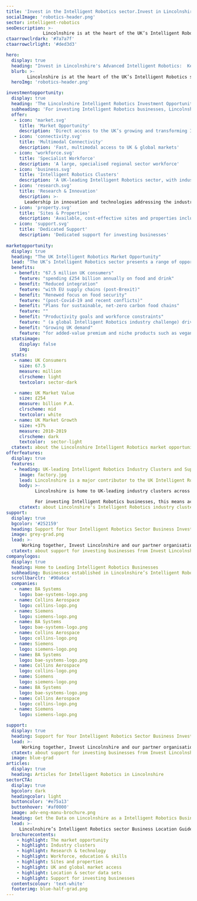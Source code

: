 ```yaml
---
title: 'Invest in the Intelligent Robotics sector.Invest in Lincolnshire'
socialImage: 'robotics-header.png'
sector: intelligent-robotics
seoDescription: >-
              Lincolnshire is at the heart of the UK’s Intelligent Robotics sector, enabling businesses to achieve step-change improvements in productivity, sustainability and performance. For Intelligent Robotics companies investing in the UK, Lincolnshire presents a unique location opportunity for business expansion, relocation, start-up and innovation.
ctaarrowclrdark: '#7a7a7f'             
ctaarrowclrlight: '#ded3d3'             

hero:
  display: true
  heading: "Invest in Lincolnshire's Advanced Intelligent Robotics:  Key Benefits and Opportunities"
  blurb: >-
        Lincolnshire is at the heart of the UK’s Intelligent Robotics sector, enabling businesses to achieve step-change improvements in productivity, sustainability and performance. For Intelligent Robotics companies investing in the UK, Lincolnshire presents a unique location opportunity for business expansion, relocation, start-up and innovation.
  heroImg: 'robotics-header.png'

investmentopportunity:
  display: true
  heading: 'The Lincolnshire Intelligent Robotics Investment Opportunity'
  subheading: 'For investing Intelligent Robotics businesses, Lincolnshire offers:'
  offer:
   - icon: 'market.svg'
     title: 'Market Opportunity'
     description: 'Direct access to the UK’s growing and transforming Intelligent Robotics market' 
   - icon: 'connectivity.svg'
     title: 'Multimodal Connectivity'
     description: 'Fast, multimodal access to UK & global markets'
   - icon: 'workforce.svg'
     title: 'Specialist Workforce'
     description: 'A large, specialised regional sector workforce'           
   - icon: 'business.svg'
     title: 'Intelligent Robotics Clusters'
     description: 'A UK-leading Intelligent Robotics sector, with industry clusters across the food value chain'
   - icon: 'research.svg'
     title: 'Research & Innovation'
     description: >-
       Leadership in innovation and technologies addressing the industry's key challenges: improving productivity, sustainability and supply chain resilience
   - icon: 'property.svg'
     title: 'Sites & Properties'
     description: 'Available, cost-effective sites and properties including Food Enterprise Zones'
   - icon: 'support.svg'
     title: 'Dedicated Support'
     description: 'Dedicated support for investing businesses'    
             
marketopportunity:
  display: true
  heading: "The UK Intelligent Robotics Market Opportunity"
  lead: "The UK’s Intelligent Robotics sector presents a range of opportunities for business investment, growth and reshoring. Key drivers include:"
  benefits:
   - benefit: "67.5 million UK consumers"
     feature: "spending £254 billion annually on food and drink"
   - benefit: "Reduced integration"
     feature: "with EU supply chains (post-Brexit)"
   - benefit: "Renewed focus on food security"
     feature: "(post-Covid-19 and recent conflicts)"
   - benefit: "Plans for sustainable, net-zero carbon food chains"
     feature: ""
   - benefit: "Productivity goals and workforce constraints"
     feature: " (a global Intelligent Robotics industry challenge) driving demand for new technologies"
   - benefit: "Growing UK demand"
     feature: "for added-value premium and niche products such as vegan, organic, more nutritious and ‘free-from’ foods" 
  statsimage:
     display: false
     img: 
  stats: 
   - name: UK Consumers
     size: 67.5
     measure: million
     clrscheme: light
     textcolor: sector-dark

   - name: UK Market Value
     size: £254
     measure: billion P.A.
     clrscheme: mid
     textcolor: white
   - name: UK Market Growth
     size: +37%
     measure: 2010-2019
     clrscheme: dark
     textcolor:  sector-light     
  ctatext: about the Lincolnshire Intelligent Robotics market opportunity
offerfeatures:
  display: true
  features:
   - heading: UK-leading Intelligent Robotics Industry Clusters and Supply Chains
     image: factory.jpg
     lead: Lincolnshire is a major contributor to the UK Intelligent Robotics sector, accounting for 11% of England’s food production and 25% of grade 1 arable land.
     body: >-
           Lincolnshire is home to UK-leading industry clusters across the food value chain, from agriculture to food manufacturing, advanced agricultural and food technologies, and food Intelligent Robotics.

           For investing Intelligent Robotics businesses, this means access to the expertise, skills, supply chains and supporting infrastructure required to reduce investment project costs, risks and timeframes, and to support ongoing growth, R&D and innovation.
     ctatext: about Lincolnshire's Intelligent Robotics industry clusters                    
support:
  display: true
  bgcolor: '#252159'
  heading: Support for Your Intelligent Robotics Sector Business Investment
  image: grey-grad.png
  lead: >-
      Working together, Invest Lincolnshire and our partner organisations, including local authorities, education providers and businesses, provide dedicated support to ensure a ‘soft landing’ for companies locating and investing in Lincolnshire.
  ctatext: about support for investing businesses from Invest Lincolnshire
companylogos:
  display: true
  heading: Home to Leading Intelligent Robotics Businesses
  subheading: Businesses established in Lincolnshire’s Intelligent Robotics sector include
  scrollbarclr: '#90a6ca'
  companies:
   - name: BA Systems
     logo: bae-systems-logo.png
   - name: Collins Aerospace
     logo: collins-logo.png
   - name: Siemens
     logo: siemens-logo.png
   - name: BA Systems
     logo: bae-systems-logo.png
   - name: Collins Aerospace
     logo: collins-logo.png
   - name: Siemens
     logo: siemens-logo.png
   - name: BA Systems
     logo: bae-systems-logo.png
   - name: Collins Aerospace
     logo: collins-logo.png
   - name: Siemens
     logo: siemens-logo.png
   - name: BA Systems
     logo: bae-systems-logo.png
   - name: Collins Aerospace
     logo: collins-logo.png
   - name: Siemens
     logo: siemens-logo.png 

support:
  display: true
  heading: Support for Your Intelligent Robotics Sector Business Investment
  lead: >-
      Working together, Invest Lincolnshire and our partner organisations, including local authorities, education providers and businesses, provide dedicated support to ensure a ‘soft landing’ for companies locating and investing in Lincolnshire.
  ctatext: about support for investing businesses from Invest Lincolnshire
  image: blue-grad
articles:
  display: true
  heading: Articles for Intelligent Robotics in Lincolnshire
sectorCTA:
  display: true
  bgcolor: dark
  headingcolor: light
  buttoncolor: '#e75a13'
  buttonhover: '#af0000'
  image: adv-eng-manu-brochure.png
  heading: Get the Data on Lincolnshire as a Intelligent Robotics Business Location
  lead: >-
     Lincolnshire’s Intelligent Robotics sector Business Location Guide provides essential information and data for companies researching and evaluation Lincolnshire as a potential investment location, including:                                       
  brochurecontents:
    - highlight: The market opportunity
    - highlight: Industry clusters
    - highlight: Research & technology
    - highlight: Workforce, education & skills
    - highlight: Sites and properties
    - highlight: UK and global market access
    - highlight: Location & sector data sets
    - highlight: Support for investing businesses
  contentscolour: 'text-white'
  footerimg: blue-half-grad.png 
---
```


